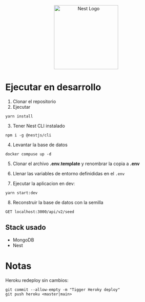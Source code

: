 <p align="center">
  <a href="http://nestjs.com/" target="blank"><img src="https://nestjs.com/img/logo-small.svg" width="200" alt="Nest Logo" /></a>
</p>

# Ejecutar en desarrollo

1. Clonar el repositorio
2. Ejecutar

```
yarn install
```

3. Tener Nest CLI instalado

```
npm i -g @nestjs/cli
```

4. Levantar la base de datos

```
docker compuse up -d
```

5. Clonar el archivo **.env.template** y renombrar la copia a **.env**

6. Llenar las variables de entorno definididas en el `.env`

7. Ejecutar la aplicacion en dev:

```
yarn start:dev
```

8. Reconstruir la base de datos con la semilla

```
GET localhost:3000/api/v2/seed
```

## Stack usado
-   MongoDB
-   Nest

# Notas
Heroku redeploy sin cambios:
```
git commit --allow-empty -m "Tigger Heroky deploy"
git push heroku <master|main>
```
